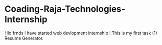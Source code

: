 # Coading-Raja-Technologies-Internship
Hlo frnds I have started web devlopment internship ! This is my first task (1) Resume Generator.
